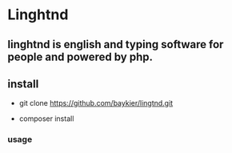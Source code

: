 Linghtnd
========

## linghtnd is english and typing software for people and powered by php.

## install

* git clone https://github.com/baykier/lingtnd.git

* composer install

### usage

